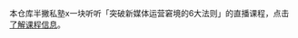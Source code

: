 本仓库半撇私塾x一块听听「突破新媒体运营窘境的6大法则」的直播课程，点击[了解课程信息](https://live.tinfinite.com/live-detail.html?liveshowId=5931218c8f82a918ab876601)。